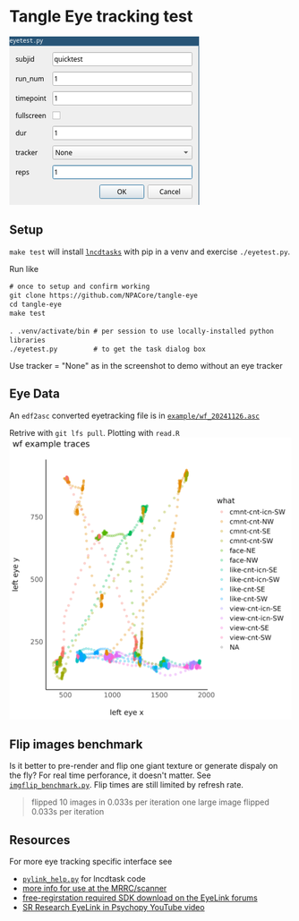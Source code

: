 # Tangle Eye tracking test

![Launching script](./eyetest_launch.png)

## Setup
`make test` will install [`lncdtasks`](https://github.com/LabNeuroCogDevel/lncdtask/) with pip in a venv and exercise `./eyetest.py`.

Run like
```
# once to setup and confirm working
git clone https://github.com/NPACore/tangle-eye
cd tangle-eye
make test

. .venv/activate/bin # per session to use locally-installed python libraries
./eyetest.py         # to get the task dialog box
```

Use tracker = "None" as in the screenshot to demo without an eye tracker

## Eye Data
An `edf2asc` converted eyetracking file is in [`example/wf_20241126.asc`](example/wf_20241126.asc)

Retrive with `git lfs pull`. Plotting with `read.R`
![](example/wf_20241126.png)

## Flip images benchmark
Is it better to pre-render and flip one giant texture or generate dispaly on the fly?
For real time perforance, it doesn't matter. See [`imgflip_benchmark.py`](imgflip_benchmark.py). Flip times are still limited by refresh rate.
> flipped 10 images in 0.033s per iteration
> one large image flipped 0.033s per iteration


## Resources
For more eye tracking specific interface see 
  * [`pylink_help.py`](https://github.com/LabNeuroCogDevel/lncdtask/blob/main/lncdtask/pylink_help.py) for lncdtask code
  * [more info for use at the MRRC/scanner](https://rad.pitt.edu/wiki/doku.php?id=eyetracking:eyelink:task_integration)
  * [free-regirstation required SDK download on the EyeLink forums](https://www.sr-research.com/support/thread-13.html)
  * [SR Research EyeLink in Psychopy YouTube video](https://www.youtube.com/watch?v=1tLJHVktrEk)
